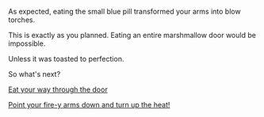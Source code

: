 As expected, eating the small blue pill transformed your arms into blow torches.

This is exactly as you planned.  Eating an entire marshmallow door would be impossible.

Unless it was toasted to perfection.

So what's next? 

[Eat your way through the door](eat-through/the-door.md)

[Point your fire-y arms down and turn up the heat!](jet-arms/burning.md)
